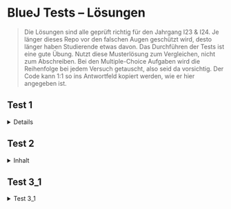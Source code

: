 # BlueJ Tests – Lösungen
>Die Lösungen sind alle geprüft richtig für den Jahrgang I23 & I24. Je länger dieses Repo vor den falschen Augen geschützt wird, desto länger haben Studierende etwas davon. Das Durchführen der Tests ist eine gute Übung. Nutzt diese Musterlösung zum Vergleichen, nicht zum Abschreiben. Bei den Multiple-Choice Aufgaben wird die Reihenfolge bei jedem Versuch getauscht, also seid da vorsichtig. Der Code kann 1:1 so ins Antwortfeld kopiert werden, wie er hier angegeben ist.



## Test 1
<details>
  <summary>Details</summary>

### Frage 1
**Der Java Compiler …**  
**Antwort:** https://private-user-images.githubusercontent.com/178267891/357335439-0e624cb6-5ecd-4d80-b62a-64210e63f9cd.png?jwt=eyJ0eXAiOiJKV1QiLCJhbGciOiJIUzI1NiJ9.eyJpc3MiOiJnaXRodWIuY29tIiwiYXVkIjoicmF3LmdpdGh1YnVzZXJjb250ZW50LmNvbSIsImtleSI6ImtleTUiLCJleHAiOjE3NTc5NDAyNzUsIm5iZiI6MTc1NzkzOTk3NSwicGF0aCI6Ii8xNzgyNjc4OTEvMzU3MzM1NDM5LTBlNjI0Y2I2LTVlY2QtNGQ4MC1iNjJhLTY0MjEwZTYzZjljZC5wbmc_WC1BbXotQWxnb3JpdGhtPUFXUzQtSE1BQy1TSEEyNTYmWC1BbXotQ3JlZGVudGlhbD1BS0lBVkNPRFlMU0E1M1BRSzRaQSUyRjIwMjUwOTE1JTJGdXMtZWFzdC0xJTJGczMlMkZhd3M0X3JlcXVlc3QmWC1BbXotRGF0ZT0yMDI1MDkxNVQxMjM5MzVaJlgtQW16LUV4cGlyZXM9MzAwJlgtQW16LVNpZ25hdHVyZT00ZDlhYjhkN2U5ZGNiNDljMGVlYWQzMTMwZDgxOWIxZTIxMjI4ZWIyNTIxM2Y4NjcyOTRjNzQ2MDMxNWY1YTFmJlgtQW16LVNpZ25lZEhlYWRlcnM9aG9zdCJ9.P0M49LoWR5SE_aE4f-HBNcsX9IQq3Gcy2LljzQj88sg<img width="1527" height="398" alt="image" src="https://github.com/user-attachments/assets/ce2e5ad7-793f-4a68-aaa0-9af5908db6f5" />


---

### Frage 2
Kurzantwort oder Erklärung.

</details>

## Test 2
<details>
  <summary>Inhalt</summary>

### Frage 5
Mit *Modifern* von Klassen, Exemplarvariablen und -methoden kann man u. a. die Sichtbarkeit definieren.  
**Antwort:** `public`

</details>

## Test 3_1
<details>
  <summary>Test 3_1</summary>

### Frage 6
```java
public boolean isOnXAxis(){
    return y == 0;
}
